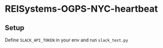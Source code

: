# REISystems-OGPS-NYC-heartbeat

## Setup

Define `SLACK_API_TOKEN` in your env and run `slack_test.py`